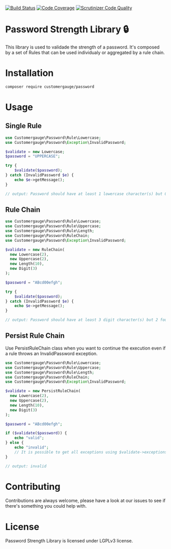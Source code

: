 [![Build Status](https://travis-ci.org/cgauge/password-strength-lib.svg?branch=master)](https://travis-ci.org/cgauge/password-strength-lib)
[![Code Coverage](https://scrutinizer-ci.com/g/cgauge/password-strength-lib/badges/coverage.png?b=master)](https://scrutinizer-ci.com/g/cgauge/password-strength-lib/?branch=master)
[![Scrutinizer Code Quality](https://scrutinizer-ci.com/g/cgauge/password-strength-lib/badges/quality-score.png?b=master)](https://scrutinizer-ci.com/g/cgauge/password-strength-lib/?branch=master)
# Password Strength Library 🔒

This library is used to validade the strength of a password. It's composed by a set of Rules that can be used individualy or aggregated by a rule chain.

# Installation

```bash
composer require customergauge/password
```
# Usage

## Single Rule

```php
use Customergauge\Password\Rule\Lowercase;
use Customergauge\Password\Exception\InvalidPassword;

$validate = new Lowercase;
$password = "UPPERCASE";

try {
    $validate($password);
} catch (InvalidPassword $e) {
    echo $e->getMessage();
}

// output: Password should have at least 1 lowercase character(s) but 0 found.
```

## Rule Chain

```php
use Customergauge\Password\Rule\Lowercase;
use Customergauge\Password\Rule\Uppercase;
use Customergauge\Password\Rule\Length;
use Customergauge\Password\RuleChain;
use Customergauge\Password\Exception\InvalidPassword;

$validate = new RuleChain(
  new Lowercase(2),
  new Uppercase(2),
  new Length(10),
  new Digit(3)
);

$password = "ABcd00efgh";

try {
    $validate($password);
} catch (InvalidPassword $e) {
    echo $e->getMessage();
}

// output: Password should have at least 3 digit character(s) but 2 found.
```
## Persist Rule Chain

Use PersistRuleChain class when you want to continue the execution even if a rule throws an InvalidPassword exception.

```php
use Customergauge\Password\Rule\Lowercase;
use Customergauge\Password\Rule\Uppercase;
use Customergauge\Password\Rule\Length;
use Customergauge\Password\RuleChain;
use Customergauge\Password\Exception\InvalidPassword;

$validate = new PersistRuleChain(
  new Lowercase(2),
  new Uppercase(2),
  new Length(10),
  new Digit(3)
);

$password = "ABcd00efgh";

if ($validate($password)) {
    echo "valid";
} else {
    echo "invalid";
    // It is possible to get all exceptions using $validate->exceptions();
}

// output: invalid
```

# Contributing

Contributions are always welcome, please have a look at our issues to see if there's something you could help with.

# License

Password Strength Library is licensed under LGPLv3 license.
